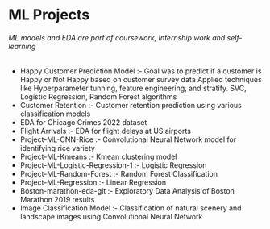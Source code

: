 # ML Projects
###### ML models and EDA are part of coursework, Internship work and self-learning
+ Happy Customer Prediction Model :- Goal was to predict if a customer is Happy or Not Happy based on customer survey data Applied techniques like Hyperparameter 
  tunning, feature engineering, and stratify. SVC, Logistic Regression, Random Forest algorithms 
+ Customer Retention :- Customer retention prediction using various classification models
+ EDA for Chicago Crimes 2022 dataset 
+ Flight Arrivals :- EDA for flight delays at US airports
+ Project-ML-CNN-Rice :- Convolutional Neural Network model for identifying rice variety
+ Project-ML-Kmeans :-  Kmean clustering model
+ Project-ML-Logistic-Regression-1 :- Logistic Regression
+ Project-ML-Random-Forest :- Random Forest Classification
+ Project-ML-Regression :- Linear Regression
+ Boston-marathon-eda-git :- Exploratory Data Analysis of Boston Marathon 2019 results
+ Image Classification Model :- Classification of natural scenery and landscape images using Convolutional Neural Network


